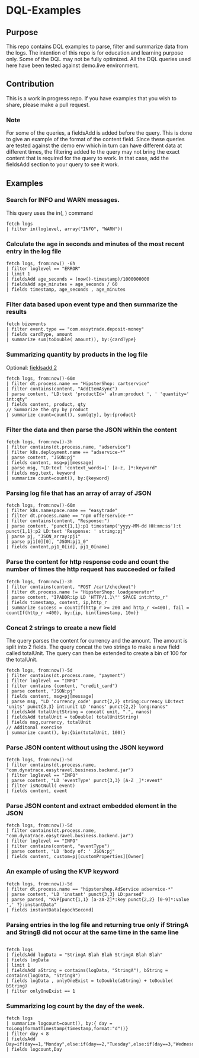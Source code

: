 # DQL-Examples
## Purpose
This repo contains DQL examples to parse, filter and summarize data from the logs. The intention of this repo is for education and learning purpose only. Some of the DQL may not be fully optimized. All the DQL queries used here have been tested against demo.live environment. 

## Contribution
This is a work in progress repo. If you have examples that you wish to share, please make a pull request.

### Note
For some of the queries, a fieldsAdd is added before the query. This is done to give an example of the format of the content field. Since these queries are tested against the demo env which in turn can have different data at different times, the filtering added to the query may not bring the exact content that is required for the query to work. In that case, add the fieldsAdd section to your query to see it work.

## Examples

### Search for INFO and WARN messages.

This query uses the in(<needle>, <haystack>) command

```
fetch logs
| filter in(loglevel, array("INFO", "WARN"))
```

### Calculate the age in seconds and minutes of the most recent entry in the log file

```
fetch logs, from:now() -6h
| filter loglevel == "ERROR"
| limit 1
| fieldsAdd age_seconds = (now()-timestamp)/1000000000
| fieldsAdd age_minutes = age_seconds / 60
| fields timestamp, age_seconds , age_minutes 
```

### Filter data based upon event type and then summarize the results
```
fetch bizevents
| filter event.type == "com.easytrade.deposit-money"
| fields cardType, amount
| summarize sum(toDouble( amount)), by:{cardType}
```

### Summarizing quantity by products in the log file

Optional: [fieldsadd 2](https://github.com/Dynatrace-Asad-Ali/DQL-Examples/blob/main/optional/fieldsAdd.md)

```
fetch logs, from:now()-60m
| filter dt.process.name == "HipsterShop: cartservice"
| filter contains(content, "AddItemAsync")
| parse content, "LD:text 'productId=' alnum:product ', ' 'quantity=' int:qty"
| fields content, product, qty
// Summarize the qty by product
| summarize count=count(), sum(qty), by:{product}
```

### Filter the data and then parse the JSON within the content

```
fetch logs, from:now()-3h
| filter contains(dt.process.name, "adservice")
| filter k8s.deployment.name == "adservice-*"
| parse content, "JSON:pj"
| fields content, msg=pj[message]
| parse msg, "LD:text 'context_words=[' [a-z, ]*:keyword"
| fields msg,text, keyword
| summarize count=count(), by:{keyword}
```

### Parsing log file that has an array of array of JSON

```
fetch logs, from:now()-60m
| filter k8s.namespace.name == "easytrade"
| filter dt.process.name == "npm offerservice-*"
| filter contains(content, "Response:")
| parse content, "punct{1,1}:p1 timestamp('yyyy-MM-dd HH:mm:ss'):t punct{1,1}:p2 LD:text 'Response: ' string:pj"
| parse pj, "JSON_array:pj1"
| parse pj1[0][0], "JSON:pj1_0"
| fields content,pj1_0[id], pj1_0[name]
```

### Parse the content for http response code and count the number of times the http request has succeeded or failed
```
fetch logs, from:now()-3h
| filter contains(content, "POST /cart/checkout")
| filter dt.process.name != "HipsterShop: loadgenerator"
| parse content, "IPADDR:ip LD 'HTTP/1.1\"' SPACE int:http_r"
| fields timestamp, content, ip,http_r
| summarize success = countIf(http_r >= 200 and http_r <=400), fail = countIf(http_r >400), by:{ip, bin(timestamp, 10m)}
```

### Concat 2 strings to create a new field

The query parses the content for currency and the amount. The amount is split into 2 fields. The query concat the two strings to make a new field called totalUnit. The query can then be extended to create a bin of 100 for the totalUnit.

```
fetch logs, from:now()-5d
| filter contains(dt.process.name, "payment")
| filter loglevel == "INFO"
| filter contains (content, "credit_card")
| parse content, "JSON:pj"
| fields content, msg=pj[message]
| parse msg, "LD 'currency_code' punct{2,2} string:currency LD:text 'units' punct{3,3} int:unit LD 'nanos' punct{2,2} long:nanos"
| fieldsAdd totalUnitString = concat( unit, ".", nanos)
| fieldsAdd totalUnit = toDouble( totalUnitString)
| fields msg,currency, totalUnit 
// Additonal exercise
| summarize count(), by:{bin(totalUnit, 100)}
```

### Parse JSON content without using the JSON keyword

```
fetch logs, from:now()-5d
| filter contains(dt.process.name, "com.dynatrace.easytravel.business.backend.jar")
| filter loglevel == "INFO"
| parse content, "LD 'eventType' punct{3,3} [A-Z _]*:event"
| filter isNotNull( event)
| fields content, event
```

### Parse JSON content and extract embedded element in the JSON

```
fetch logs, from:now()-5d
| filter contains(dt.process.name, "com.dynatrace.easytravel.business.backend.jar")
| filter loglevel == "INFO"
| filter contains(content, "eventType")
| parse content, "LD 'body of: ' JSON:pj"
| fields content, custom=pj[customProperties][Owner]
```

### An example of using the KVP keyword

```
fetch logs, from:now()-5d
| filter dt.process.name == "hipstershop.AdService adservice-*"
| parse content, "LD 'instant' punct{3,3} LD:parsed"
| parse parsed, "KVP{punct{1,1} [a-zA-Z]*:key punct{2,2} [0-9]*:value ',' ?}:instantData"
| fields instantData[epochSecond]
```

### Parsing entries in the log file and returning true only if StringA and StringB did not occur at the same time in the same line

```

fetch logs
| fieldsAdd logData = "StringA Blah Blah StringA Blah Blah"
| fields logData
| limit 1
| fieldsAdd aString = contains(logData, "StringA"), bString = contains(logData, "StringB")
| fields logData , onlyOneExist = toDouble(aString) + toDouble( bString)
| filter onlyOneExist == 1
```

### Summarizing log count by the day of the week.

```
fetch logs
| summarize logcount=count(), by:{ day = toLong(formatTimestamp(timestamp,format:"d"))}
| filter day < 8
| fieldsAdd Day=if(day==1,"Monday",else:if(day==2,"Tuesday",else:if(day==3,"Wednesday",else:if(day==4,"Thursday",else:if(day==5,"Friday",else:if(day==6,"Saturday",else:"Sunday"))))))
| fields logcount,Day
```